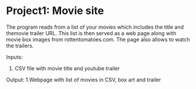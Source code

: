 # Project1: Movie site


The program reads from a list of your movies which includes the title and themovie trailer URL. This list is then served as a web page along with movie box images from rottentomatoes.com. The page also allows to watch the trailers.

Inputs: 
1. CSV file with movie title and youtube trailer

Output:
1.Webpage with list of movies in CSV, box art and trailer


